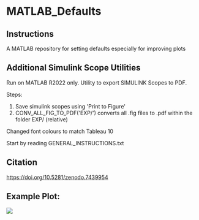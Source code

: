 # MATLAB_Defaults

## Instructions
A MATLAB repository for setting defaults especially for improving plots

## Additional Simulink Scope Utilities
Run on MATLAB R2022 only.
Utility to export SIMULINK Scopes to PDF. 

Steps:
1) Save simulink scopes using 'Print to Figure'
2) CONV_ALL_FIG_TO_PDF('EXP/') converts all .fig files to .pdf within the folder EXP/ (relative)

Changed font colours to match Tableau 10

Start by reading GENERAL_INSTRUCTIONS.txt

## Citation
https://doi.org/10.5281/zenodo.7439954

## Example Plot:

![](PlottingTemplates/Figures/ProfessionalPlots_Image.png)
